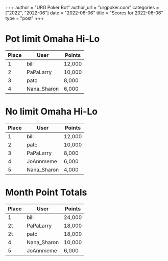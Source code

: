 +++
author = "URG Poker Bot"
author_url = "urgpoker.com"
categories = ["2022", "2022-06"]
date = "2022-06-06"
title = "Scores for 2022-06-06"
type = "post"
+++
# Pot limit Omaha Hi-Lo

| Place | User | Points |
|-------|------|--------|
| 1 | bill | 12,000 |
| 2 | PaPaLarry | 10,000 |
| 3 | patc | 8,000 |
| 4 | Nana_Sharon | 6,000 |

# No limit Omaha Hi-Lo

| Place | User | Points |
|-------|------|--------|
| 1 | bill | 12,000 |
| 2 | patc | 10,000 |
| 3 | PaPaLarry | 8,000 |
| 4 | JoAnnmeme | 6,000 |
| 5 | Nana_Sharon | 4,000 |

# Month Point Totals

| Place | User | Points |
|-------|------|--------|
| 1 | bill | 24,000 |
| 2t | PaPaLarry | 18,000 |
| 2t | patc | 18,000 |
| 4 | Nana_Sharon | 10,000 |
| 5 | JoAnnmeme | 6,000 |
